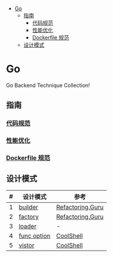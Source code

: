 - [Go](#go)
  - [指南](#指南)
    - [代码规范](#代码规范)
    - [性能优化](#性能优化)
    - [Dockerfile 规范](#dockerfile-规范)
  - [设计模式](#设计模式)

# Go

Go Backend Technique Collection!

## 指南

### [代码规范](./guide/style.md)

### [性能优化](./guide/optimization.md)

### [Dockerfile 规范](./guide/dockerfilestyle.md)

## 设计模式

| #   | 设计模式                                                | 参考                                                                                        |
| --- | ------------------------------------------------------- | ------------------------------------------------------------------------------------------- |
| 1   | [builder](./designpattern/builder/builder.go)           | [Refactoring.Guru](https://refactoringguru.cn/design-patterns/builder/go/example#example-0) |
| 2   | [factory](./designpattern/factory/factory.go)           | [Refactoring.Guru](https://refactoring.guru/design-patterns/factory-method)                 |
| 3   | [loader](./designpattern/loader/loader.go)              | -                                                                                           |
| 4   | [func option](./designpattern/option/functionOption.go) | [CoolShell](https://coolshell.cn/articles/21146.html)                                       |
| 5   | [vistor](./designpattern/visitor/visitor.go)            | [CoolShell](https://coolshell.cn/articles/21263.html)                                       |
